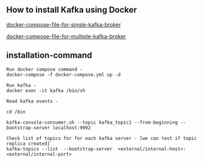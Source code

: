 ## How to install Kafka using Docker 
[docker-compose-file-for-single-kafka-broker](https://github.com/iamsurajitmishra/KAFKA-PRODUCER-CONSUMER-SERVICE/blob/master/docker-compose.yml) 

[docker-compose-file-for-multiple-kafka-broker](https://github.com/iamsurajitmishra/KAFKA-PRODUCER-CONSUMER-SERVICE/blob/master/kafka-single-multiple.yml) 
## installation-command


```
Run docker compose command -
docker-compose -f docker-compose.yml up -d

```

```
Run kafka -
docker exec -it kafka /bin/sh

```

```
Read kafka events -

cd /bin

kafka-console-consumer.sh --topic kafka_topic1 --from-beginning --bootstrap-server localhost:9092

```

```
Check list of topics for for each kafka server - [we can test if topic replica created]
kafka-topics --list  --bootstrap-server  <external/internal-host>:<external/internal-port>
```
